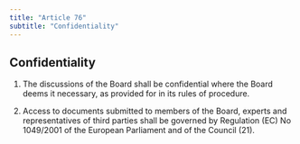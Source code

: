 ```yaml
---
title: "Article 76"
subtitle: "Confidentiality"
---
```

## Confidentiality

1. The discussions of the Board shall be confidential where the Board deems it necessary, as provided for in its rules of procedure.

2. Access to documents submitted to members of the Board, experts and representatives of third parties shall be governed by Regulation (EC) No 1049/2001 of the European Parliament and of the Council (21).
